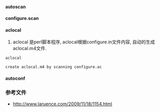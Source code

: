 #### autoscan



#### configure.scan



#### aclocal

1. aclocal 是perl脚本程序, aclocal根据configure.in文件内容, 自动的生成 aclocal.m4文件.
```
aclocal

create aclocal.m4 by scanning configure.ac

```

#### autoconf


#### 


### 参考文件
- http://www.laruence.com/2009/11/18/1154.html
